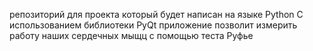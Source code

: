 репозиторий для проекта который будет написан на языке Python
С использованием библиотеки PyQt
приложение позволит измерить работу наших сердечных мыщц с помощью теста Руфье 